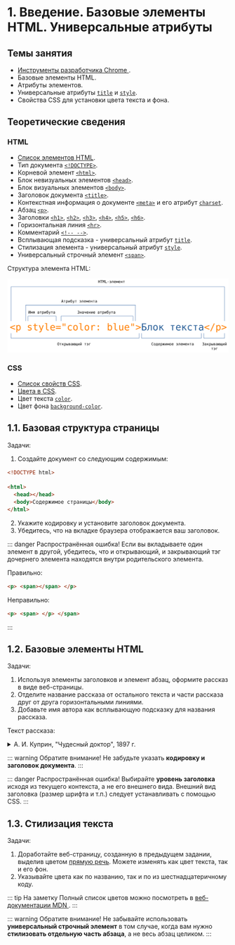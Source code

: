 # 1. Введение. Базовые элементы HTML. Универсальные атрибуты

## Темы занятия

- [Инструменты разработчика Chrome
](https://developers.google.com/web/tools/chrome-devtools).
- Базовые элементы HTML.
- Атрибуты элементов.
- Универсальные атрибуты [`title`](https://webref.ru/html/attr/title) и 
[`style`](https://webref.ru/html/attr/style).
- Свойства CSS для установки цвета текста и фона.

## Теоретические сведения

### HTML

- [Список элементов HTML](https://webref.ru/html).
- Тип документа [`<!DOCTYPE>`](https://webref.ru/html/!doctype).
- Корневой элемент [`<html>`](https://webref.ru/html/html).
- Блок невизуальных элементов [`<head>`](https://webref.ru/html/head).
- Блок визуальных элементов [`<body>`](https://webref.ru/html/body).
- Заголовок документа [`<title>`](https://webref.ru/html/title).
- Контекстная информация о документе [`<meta>`](https://webref.ru/html/meta)
и его атрибут [`charset`](https://webref.ru/html/meta/charset).
- Абзац [`<p>`](https://webref.ru/html/p).
- Заголовки [`<h1>`](https://webref.ru/html/h1),
[`<h2>`](https://webref.ru/html/h2), [`<h3>`](https://webref.ru/html/h3), 
[`<h4>`](https://webref.ru/html/h4), [`<h5>`](https://webref.ru/html/h5), 
[`<h6>`](https://webref.ru/html/h6).
- Горизонтальная линия [`<hr>`](https://webref.ru/html/hr).
- Комментарий [`<!-- -->`](https://webref.ru/html/!--).
- Всплывающая подсказка - универсальный атрибут
[`title`](https://webref.ru/html/attr/title).
- Стилизация элемента - универсальный атрибут
[`style`](https://webref.ru/html/attr/style).
- Универсальный строчный элемент [`<span>`](https://webref.ru/html/span).

Структура элемента HTML:

![Структура элемента HTML](./assets/html_tag.svg)

### CSS

- [Список свойств CSS](https://webref.ru/css).
- [Цвета в CSS](https://webref.ru/html/value/color).
- Цвет текста [`color`](https://webref.ru/css/color).
- Цвет фона [`background-color`](https://webref.ru/css/background-color).

## 1.1. Базовая структура страницы

Задачи:

1. Создайте документ со следующим содержимым:

```html
<!DOCTYPE html>

<html>
  <head></head>
  <body>Содержимое страницы</body>
</html>
```

2. Укажите кодировку и установите заголовок документа.
3. Убедитесь, что на вкладке браузера отображается ваш заголовок.

::: danger Распространённая ошибка!
Если вы вкладываете один элемент в другой, убедитесь, что и открывающий, и 
закрывающий тэг дочернего элемента находятся внутри родительского элемента.

Правильно:

```html
<p> <span></span> </p>
```

Неправильно:

```html
<p> <span> </p> </span>
```
:::

## 1.2. Базовые элементы HTML

Задачи:

1. Используя элементы заголовков и элемент абзац, оформите рассказ в виде 
веб-страницы.
2. Отделите название рассказа от остального текста и части рассказа друг от 
друга горизонтальными линиями.
3. Добавьте имя автора как всплывающую подсказку для названия рассказа.

Текст рассказа:

<details>
<summary>А. И. Куприн, "Чудесный доктор", 1897 г.</summary>

> Чудесный доктор
>
> Часть первая
>
> Следующий рассказ не есть плод досужего вымысла. Все описанное мною 
действительно произошло в Киеве лет около тридцати тому назад и до сих пор 
свято, до мельчайших подробностей, сохраняется в преданиях того семейства, о
котором пойдет речь. Я с своей стороны лишь изменил имена некоторых 
действующих лиц этой трогательной истории да придал устному рассказу 
письменную форму.
>
> — Гриш, а Гриш! Гляди-ка поросенок-то... Смеется... Да-а. А во рту-то у 
него!.. Смотри, смотри... травка во рту, ей-богу, травка!.. Вот штука-то!
>
> И двое мальчуганов, стоящих перед огромным, из цельного стекла, окном 
гастрономического магазина, принялись неудержимо хохотать, толкая друг друга
в бок локтями, но невольно приплясывая от жестокой стужи. Они уже более пяти
минут торчали перед этой великолепной выставкой, возбуждавшей в одинаковой 
степени их умы и желудки. Здесь, освещенные ярким светом висящих ламп, 
возвышались целые горы красных крепких яблоков и апельсинов; стояли 
правильные пирамиды мандаринов, нежно золотившихся сквозь окутывающую их 
папиросную бумагу; протянулись на блюдах, уродливо разинув рты и выпучив 
глаза, огромные копченые и маринованные рыбы; ниже, окруженные гирляндами 
колбас, красовались сочные разрезанные окорока с толстым слоем розоватого 
сала... Бесчисленное множество баночек и коробочек с солеными, вареными и 
копчеными закусками довершало эту эффектную картину, глядя на которую оба 
мальчика на минуту забыли о двенадцатиградусном морозе и о важном поручении,
возложенном на них матерью, — поручении, окончившемся так неожиданно и так 
плачевно.
>
> Старший мальчик первый оторвался от созерцания очаровательного зрелища. Он
дернул брата за рукав и произнес сурово:
>
> — Ну, Володя, идем, идем... Нечего тут...
>
> Одновременно подавив тяжелый вздох (старшему из них было только десять 
лет, и к тому же оба с утра ничего не ели, кроме пустых щей) и кинув 
последний влюбленно-жадный взгляд на гастрономическую выставку, мальчуганы 
торопливо побежали по улице. Иногда сквозь запотевшие окна какого-нибудь 
дома они видели елку, которая издали казалась громадной гроздью ярких, 
сияющих пятен, иногда они слышали даже звуки веселой польки... Но они 
мужественно гнали от себя прочь соблазнительную мысль: остановиться на 
несколько секунд и прильнуть глазком к стеклу.
>
> Часть вторая
>
> По мере того как шли мальчики, все малолюднее и темнее становились улицы. 
Прекрасные магазины, сияющие елки, рысаки, мчавшиеся под своими синими и 
красными сетками, визг полозьев, праздничное оживление толпы, веселый гул 
окриков и разговоров, разрумяненные морозом смеющиеся лица нарядных дам — 
все осталось позади. Потянулись пустыри, кривые, узкие переулки, мрачные, 
неосвещенные косогоры... Наконец они достигли покосившегося ветхого дома, 
стоявшего особняком; низ его — собственно подвал — был каменный, а верх — 
деревянный. Обойдя тесным, обледенелым и грязным двором, служившим для всех 
жильцов естественной помойной ямой, они спустились вниз, в подвал, прошли в 
темноте общим коридором, отыскали ощупью свою дверь и отворили ее.
>
> Уже более года жили Мерцаловы в этом подземелье. Оба мальчугана давно 
успели привыкнуть и к этим закоптелым, плачущим от сырости стенам, и к 
мокрым отрепкам, сушившимся на протянутой через комнату веревке, и к этому 
ужасному запаху керосинового чада, детского грязного белья и крыс — 
настоящему запаху нищеты. Но сегодня, после всего, что они видели на улице, 
после этого праздничного ликования, которое они чувствовали повсюду, их 
маленькие детские сердца сжались от острого, недетского страдания. В углу, 
на грязной широкой постели, лежала девочка лет семи; ее лицо горело, дыхание
было коротко и затруднительно, широко раскрытые блестящие глаза смотрели 
пристально и бесцельно. Рядом с постелью, в люльке, привешенной к потолку, 
кричал, морщась, надрываясь и захлебываясь, грудной ребенок. Высокая, худая 
женщина, с изможденным, усталым, точно почерневшим от горя лицом, стояла на 
коленях около больной девочки, поправляя ей подушку и в то же время не 
забывая подталкивать локтем качающуюся колыбель. Когда мальчики вошли и 
следом за ними стремительно ворвались в подвал белые клубы морозного 
воздуха, — женщина обернула назад свое встревоженное лицо.
>
> — Ну? Что же? — спросила она отрывисто и нетерпеливо.
>
> Мальчики молчали. Только Гриша шумно вытер нос рукавом своего пальто, 
переделанного из старого ватного халата.
>
> — Отнесли вы письмо?.. Гриша, я тебя спрашиваю, отдал ты письмо?
>
> — Отдал, — сиплым от мороза голосом ответил Гриша.
>
> — Ну, и что же? Что ты ему сказал?
>
> — Да все, как ты учила. Вот, говорю, от Мерцалова письмо, от вашего 
бывшего управляющего. А он нас обругал: «Убирайтесь вы, говорит, отсюда... 
Сволочи вы...»
>
> — Да кто же это? Кто же с вами разговаривал?.. Говори толком, Гриша!
>
> — Швейцар разговаривал... Кто же еще? Я ему говорю: «Возьмите, дяденька, 
письмо, передайте, а я здесь внизу ответа подожду». А он говорит: «Как же, 
говорит, держи карман... Есть тоже у барина время ваши письма читать...»
>
> — Ну, а ты?
>
> — Я ему все, как ты учила, сказал: «Есть, мол, нечего... Матушка больна...
Помирает...» Говорю: «Как папа место найдет, так отблагодарит вас, Савелий 
Петрович, ей-богу, отблагодарит». Ну, а в это время звонок как зазвонит, как
зазвонит, а он нам и говорит: «Убирайтесь скорее отсюда к черту! Чтобы духу 
вашего здесь не было!..» А Володьку даже по затылку ударил.
>
> — А меня он по затылку, — сказал Володя, следивший со вниманием за 
рассказом брата, и почесал затылок.
>
> Старший мальчик вдруг принялся озабоченно рыться в глубоких карманах 
своего халата. Вытащив, наконец, оттуда измятый конверт, он положил его на 
стол и сказал:
>
> — Вот оно, письмо-то...
>
> Больше мать не расспрашивала. Долгое время в душной, промозглой комнате 
слышался только неистовой крик младенца да короткое, частое дыхание Машутки,
больше похожее на беспрерывные однообразные стоны. Вдруг мать сказала, 
обернувшись назад:
>
> — Там борщ есть, от обеда остался... Может, поели бы? Только холодный, — 
разогреть-то нечем...
>
> В это время в коридоре послышались чьи-то неуверенные шаги и шуршание 
руки, отыскивающей в темноте дверь. Мать и оба мальчика — все трое даже 
побледнев от напряженного ожидания — обернулись в эту сторону.
>
> Вошел Мерцалов. Он был в летнем пальто, летней войлочной шляпе и без калош.
Его руки взбухли и посинели от мороза, глаза провалились, щеки облипли 
вокруг десен, точно у мертвеца. Он не сказал жене ни одного слова, она ему 
не задала ни одного вопроса. Они поняли друг друга по тому отчаянию, которое
прочли друг у друга в глазах.
>
> В этот ужасный роковой год несчастье за несчастьем настойчиво и 
безжалостно сыпались на Мерцалова и его семью. Сначала он сам заболел 
брюшным тифом, и на его лечение ушли все их скудные сбережения. Потом, когда
он поправился, он узнал, что его место, скромное место управляющего домом на
двадцать пять рублей в месяц, занято уже другим.... Началась отчаянная, 
судорожная погоня за случайной работой, за перепиской, за ничтожным местом, 
залог и перезалог вещей, продажа всякого хозяйственного тряпья. А тут еще 
пошли болеть дети. Три месяца тому назад умерла одна девочка, теперь другая 
лежит в жару и без сознания. Елизавете Ивановне приходилось одновременно 
ухаживать за больной девочкой, кормить грудью маленького и ходить почти на 
другой конец города в дом, где она поденно стирала белье.
>
> Часть третья
>
> Весь сегодняшний день был занят тем, чтобы посредством нечеловеческих 
усилий выжать откуда-нибудь хоть несколько копеек на лекарство Машутке.
С этой целью Мерцалов обегал чуть ли не полгорода, клянча и унижаясь повсюду; 
Елизавета Ивановна ходила к своей барыне, дети были посланы с письмом к тому
барину, домом которого управлял раньше Мерцалов... Но все отговаривались или
праздничными хлопотами, или неимением денег... Иные, как, например, швейцар 
бывшего патрона, просто-напросто гнали просителей с крыльца.
>
> Минут десять никто не мог произнести ни слова. Вдруг Мерцалов быстро 
поднялся с сундука, на котором он до сих пор сидел, и решительным движением 
надвинул глубже на лоб свою истрепанную шляпу.
>
> — Куда ты? — тревожно спросила Елизавета Ивановна.
>
> Мерцалов, взявшийся уже за ручку двери, обернулся.
>
> — Все равно, сидением ничего не поможешь, — хрипло ответил он.
— Пойду еще... Хоть милостыню попробую просить.
>
> Выйдя на улицу, он пошел бесцельно вперед. Он ничего не искал, ни на что 
не надеялся. Он давно уже пережил то жгучее время бедности, когда мечтаешь 
найти на улице бумажник с деньгами или получить внезапно наследство от 
неизвестного троюродного дядюшки. Теперь им овладело неудержимое желание 
бежать куда попало, бежать без оглядки, чтобы только не видеть молчаливого 
отчаяния голодной семьи.
>
> Просить милостыни? Он уже попробовал это средство сегодня два раза. Но в 
первый раз какой-то господин в енотовой шубе прочел ему наставление, что 
надо работать, а не клянчить, а во второй — его обещали отправить в полицию.
>
> Незаметно для себя Мерцалов очутился в центре города, у ограды густого 
общественного сада. Так как ему пришлось все время идти в гору, то он 
запыхался и почувствовал усталость. Машинально он свернул в калитку и, 
пройдя длинную аллею лип, занесенных снегом, спустился на низкую садовую 
скамейку.
>
> Тут было тихо и торжественно. Деревья, окутанные в свои белые ризы, 
дремали в неподвижном величии. Иногда с верхней ветки срывался кусочек 
снега, и слышно было, как он шуршал, падая и цепляясь за другие ветви. 
Глубокая тишина и великое спокойствие, сторожившие сад, вдруг пробудили в 
истерзанной душе Мерцалова нестерпимую жажду такого же спокойствия, такой же
 тишины.
>
> «Вот лечь бы и заснуть, — думал он, — и забыть о жене, о голодных детях, о
больной Машутке». Просунув руку под жилет, Мерцалов нащупал довольно 
толстую веревку, служившую ему поясом. Мысль о самоубийстве совершенно ясно
встала в его голове. Но он не ужаснулся этой мысли, ни на мгновение не 
содрогнулся перед мраком неизвестного.
>
> «Чем погибать медленно, так не лучше ли избрать более краткий путь?» Он 
уже хотел встать, чтобы исполнить свое страшное намерение, но в это время в 
конце аллеи послышался скрип шагов, отчетливо раздавшийся в морозном воздухе.
Мерцалов с озлоблением обернулся в эту сторону. Кто-то шел по аллее. Сначала
был виден огонек то вспыхивающей, то потухавшей сигары. Потом Мерцалов 
мало-помалу мог разглядеть старика небольшого роста, в теплой шапке, меховом
пальто и высоких калошах. Поравнявшись со скамейкой, незнакомец вдруг круто 
повернул в сторону Мерцалова и, слегка дотрагиваясь до шапки, спросил:
>
> — Вы позволите здесь присесть?
>
> Мерцалов умышленно резко отвернулся от незнакомца и подвинулся к краю 
скамейки. Минут пять прошло в обоюдном молчании, в продолжение которого 
незнакомец курил сигару и (Мерцалов это чувствовал) искоса наблюдал за своим
соседом.
>
> — Ночка-то какая славная, — заговорил вдруг незнакомец. — Морозно... тихо.
Что за прелесть — русская зима!
>
> Голос у него был мягкий, ласковый, старческий. Мерцалов молчал, не 
оборачиваясь.
>
> — А я вот ребятишкам знакомым подарочки купил, — продолжал незнакомец
(в руках у него было несколько свертков). — Да вот по дороге не утерпел, сделал
круг, чтобы садом пройти: очень уж здесь хорошо.
>
> Мерцалов вообще был кротким и застенчивым человеком, но при последних 
словах незнакомца его охватил вдруг прилив отчаянной злобы. Он резким 
движением повернулся в сторону старика и закричал, нелепо размахивая руками и
задыхаясь:
>
> — Подарочки!.. Подарочки!.. Знакомым ребятишкам подарочки!.. А я... а у 
меня, милостивый государь, в настоящую минуту мои ребятишки с голоду дома 
подыхают... Подарочки!.. А у жены молоко пропало, и грудной ребенок целый 
день не ел... Подарочки!..
>
> Мерцалов ожидал, что после этих беспорядочных, озлобленных криков старик 
поднимется и уйдет, но он ошибся. Старик приблизил к нему свое умное, 
серьезное лицо с седыми баками и сказал дружелюбно, но серьезным тоном:
>
> — Подождите... не волнуйтесь! Расскажите мне все по порядку и как можно 
короче. Может быть, вместе мы придумаем что-нибудь для вас.
>
> В необыкновенном лице незнакомца было что-то до того спокойное и внушающее
доверие, что Мерцалов тотчас же без малейшей утайки, но страшно волнуясь и 
спеша, передал свою историю. Он рассказал о своей болезни, о потере места,
о смерти ребенка, обо всех своих несчастиях, вплоть до нынешнего дня. 
Незнакомец слушал, не перебивая его ни словом, и только все пытливее и 
пристальнее заглядывал в его глаза, точно желая проникнуть в самую глубь 
этой наболевшей, возмущенной души. Вдруг он быстрым, совсем юношеским 
движением вскочил с своего места и схватил Мерцалова за руку. Мерцалов 
невольно тоже встал.
>
> — Едемте! — сказал незнакомец, увлекая за руку Мерцалова. — Едемте скорее!..
Счастье ваше, что вы встретились с врачом. Я, конечно, ни за что не могу 
ручаться, но... поедемте!
>
> Минут через десять Мерцалов и доктор уже входили в подвал. Елизавета 
Ивановна лежала на постели рядом со своей больной дочерью, зарывшись лицом в
грязные, замаслившиеся подушки. Мальчишки хлебали борщ, сидя на тех же 
местах. Испуганные долгим отсутствием отца и неподвижностью матери, они 
плакали, размазывая слезы по лицу грязными кулаками и обильно проливая их в 
закопченный чугунок. Войдя в комнату, доктор скинул с себя пальто и, 
оставшись в старомодном, довольно поношенном сюртуке, подошел к Елизавете 
Ивановне. Она даже не подняла головы при его приближении.
>
> — Ну, полно, полно, голубушка, — заговорил доктор, ласково погладив 
женщину по спине. — Вставайте-ка! Покажите мне вашу больную.
>
> И точно так же, как недавно в саду, что-то ласковое и убедительное, 
звучавшее в его голосе, заставило Елизавету Ивановну мигом подняться с 
постели и беспрекословно исполнить все, что говорил доктор. Через две минуты
Гришка уже растапливал печку дровами, за которыми чудесный доктор послал к 
соседям, Володя раздувал изо всех сил самовар, Елизавета Ивановна 
обворачивала Машутку согревающим компрессом... Немного погодя явился и 
Мерцалов. На три рубля, полученные от доктора, он успел купить за это время 
чаю, сахару, булок и достать в ближайшем трактире горячей пищи. Доктор сидел
за столом и что-то писал на клочке бумажки, который он вырвал из записной 
книжки. Окончив это занятие и изобразив внизу какой-то своеобразный крючок 
вместо подписи, он встал, прикрыл написанное чайным блюдечком и сказал:
>
> — Вот с этой бумажкой вы пойдете в аптеку... давайте через два часа по 
чайной ложке. Это вызовет у малютки отхаркивание... Продолжайте согревающий 
компресс... Кроме того, хотя бы вашей дочери и сделалось лучше, во всяком 
случае пригласите завтра доктора Афросимова. Это дельный врач и хороший 
человек. Я его сейчас же предупрежу. Затем прощайте, господа! Дай бог, чтобы
наступающий год немного снисходительнее отнесся к вам, чем этот, а главное —
не падайте никогда духом.
>
> Пожав руки Мерцалову и Елизавете Ивановне, все еще не оправившимся от 
изумления, и потрепав мимоходом по щеке разинувшего рот Володю, доктор 
быстро всунул свои ноги в глубокие калоши и надел пальто. Мерцалов опомнился
только тогда, когда доктор уже был в коридоре, и кинулся вслед за ним.
>
> Так как в темноте нельзя было ничего разобрать, то Мерцалов закричал наугад:
>
> — Доктор! Доктор, постойте!.. Скажите мне ваше имя, доктор! Пусть хоть мои
дети будут за вас молиться!
>
> И он водил в воздухе руками, чтобы поймать невидимого доктора. Но в это 
время в другом конце коридора спокойный старческий голос произнес:
>
> — Э! Вот еще пустяки выдумали!.. Возвращайтесь-ка домой скорей!
>
> Когда он возвратился, его ожидал сюрприз: под чайным блюдцем вместе с 
рецептом чудесного доктора лежало несколько крупных кредитных билетов...
>
> В тот же вечер Мерцалов узнал и фамилию своего неожиданного благодетеля. 
На аптечном ярлыке, прикрепленном к пузырьку с лекарством, четкою рукою 
аптекаря было написано: «По рецепту профессора Пирогова».
>
> Я слышал этот рассказ, и неоднократно, из уст самого Григория Емельяновича
Мерцалова — того самого Гришки, который в описанный мною сочельник проливал 
слезы в закоптелый чугунок с пустым борщом. Теперь он занимает довольно 
крупный, ответственный пост в одном из банков, слывя образцом честности и 
отзывчивости на нужды бедности. И каждый раз, заканчивая свое повествование 
о чудесном докторе, он прибавляет голосом, дрожащим от скрываемых слез:
>
> — С этих пор точно благодетельный ангел снизошёл в нашу семью. Все 
переменилось. В начале января отец отыскал место, матушка встала на ноги, 
меня с братом удалось пристроить в гимназию на казенный счет. Просто чудо 
совершил этот святой человек. А мы нашего чудесного доктора только раз 
видели с тех пор — это когда его перевозили мертвого в его собственное 
имение Вишню. Да и то не его видели, потому что то великое, мощное и святое,
что жило и горело в чудесном докторе при его жизни, угасло невозвратимо.

</details>

::: warning Обратите внимание!
Не забудьте указать **кодировку и заголовок документа**.
:::

::: danger Распространённая ошибка!
Выбирайте **уровень заголовка** исходя из текущего контекста, а не его 
внешнего вида. Внешний вид заголовка (размер шрифта и т.п.) следует 
устанавливать с помощью CSS.
:::

## 1.3. Стилизация текста

Задачи:

1. Доработайте веб-страницу, созданную в предыдущем задании, выделив цветом 
[прямую речь](https://ru.wikipedia.org/wiki/Прямая_речь). Можете изменять 
как цвет текста, так и его фон.
2. Указывайте цвета как по названию, так и по из шестнадцатеричному коду.

::: tip На заметку
Полный список цветов можно посмотреть в [веб-документации MDN
](https://developer.mozilla.org/en-US/docs/Web/CSS/color_value).
:::

::: warning Обратите внимание!
Не забывайте использовать **универсальный строчный элемент** в том случае, 
когда вам нужно **стилизовать отдельную часть абзаца**, а не весь абзац 
целиком.
:::
  
<script-button/>

<disqus-comments
  page-uuid="421fcad2-73d7-43d2-8562-a5efbe588237"
  page-title="1. Введение. Базовые элементы HTML. Универсальные атрибуты
    | Практические занятия"/>